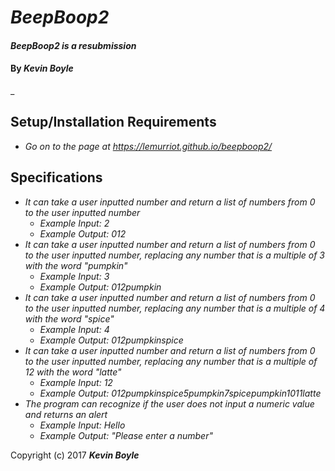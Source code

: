 # _BeepBoop2_

#### _BeepBoop2 is a resubmission_

#### By _**Kevin Boyle**_
_

## Setup/Installation Requirements

* _Go on to the page at https://lemurriot.github.io/beepboop2/_


## Specifications

* _It can take a user inputted number and return a list of numbers from 0 to the user inputted number_
  * _Example Input: 2_
  * _Example Output: 012_
* _It can take a user inputted number and return a list of numbers from 0 to the user inputted number, replacing any number that is a multiple of 3 with the word "pumpkin"_
  * _Example Input: 3_
  * _Example Output: 012pumpkin_
* _It can take a user inputted number and return a list of numbers from 0 to the user inputted number, replacing any number that is a multiple of 4 with the word "spice"_
  * _Example Input: 4_
  * _Example Output: 012pumpkinspice_
* _It can take a user inputted number and return a list of numbers from 0 to the user inputted number, replacing any number that is a multiple of 12 with the word "latte"_
  * _Example Input: 12_
  * _Example Output: 012pumpkinspice5pumpkin7spicepumpkin1011latte_
* _The program can recognize if the user does not input a numeric value and returns an alert_
  * _Example Input: Hello_
  * _Example Output: "Please enter a number"_



Copyright (c) 2017 **_Kevin Boyle_**
